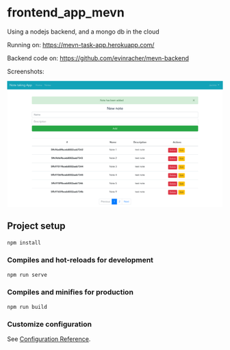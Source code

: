 # frontend_app_mevn

Using a nodejs backend, and a mongo db in the cloud

Running on: https://mevn-task-app.herokuapp.com/

Backend code on: https://github.com/evinracher/mevn-backend

Screenshots:

![App screenshot](https://raw.githubusercontent.com/evinracher/mevn-frontend/main/details/2021_mevn.png)

## Project setup

```
npm install
```

### Compiles and hot-reloads for development

```
npm run serve
```

### Compiles and minifies for production

```
npm run build
```

### Customize configuration

See [Configuration Reference](https://cli.vuejs.org/config/).
